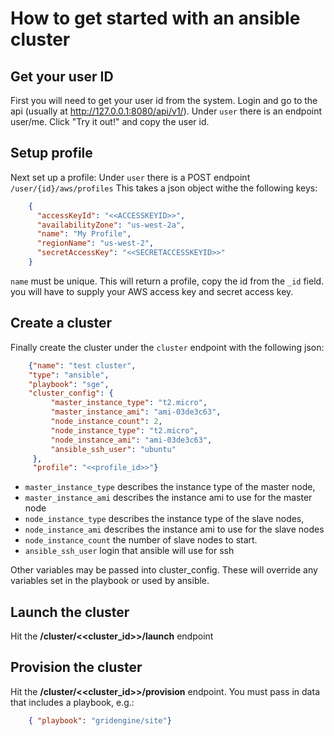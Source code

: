 # How to get started with an ansible cluster

## Get your user ID
   First you will need to get your user id from the system. Login and go to the api (usually at http://127.0.0.1:8080/api/v1/).  Under ```user``` there is an endpoint user/me.  Click "Try it out!" and copy the user id.

## Setup profile
   Next set up a profile:  Under ```user``` there is a POST endpoint ```/user/{id}/aws/profiles``` This takes a json object withe the following keys:
```json
    {
      "accessKeyId": "<<ACCESSKEYID>>",
      "availabilityZone": "us-west-2a",
      "name": "My Profile",
      "regionName": "us-west-2",
      "secretAccessKey": "<<SECRETACCESSKEYID>>"
    }
```

```name``` must be unique. This will return a profile,  copy the id from the ```_id``` field. you will have to supply your AWS access key and secret access key.

## Create a cluster
   Finally create the cluster under the ```cluster``` endpoint with the following json:

```json
    {"name": "test cluster",
    "type": "ansible",
	"playbook": "sge",
	"cluster_config": {
         "master_instance_type": "t2.micro",
         "master_instance_ami": "ami-03de3c63",
         "node_instance_count": 2,
         "node_instance_type": "t2.micro",
         "node_instance_ami": "ami-03de3c63",
         "ansible_ssh_user": "ubuntu"
     },
     "profile": "<<profile_id>>"}
```

+ ```master_instance_type``` describes the instance type of the master node,
+ ```master_instance_ami``` describes the instance ami to use for the master node
+ ```node_instance_type``` describes the instance type of the slave nodes,
+ ```node_instance_ami``` describes the instance ami to use for the slave nodes
+ ```node_instance_count``` the number of slave nodes to start.
+ ```ansible_ssh_user``` login that ansible will use for ssh

Other variables may be passed into cluster_config.  These will override any variables set in the playbook or used by ansible.

## Launch the cluster
Hit the **/cluster/<<cluster_id>>/launch** endpoint

## Provision the cluster
Hit the **/cluster/<<cluster_id>>/provision** endpoint. You must pass in data that includes a playbook, e.g.:

```json
	{ "playbook": "gridengine/site"}
```
	
